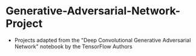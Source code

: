 # Generative-Adversarial-Network-Project
- Projects adapted from the "Deep Convolutional Generative Adversarial Network" notebook by the TensorFlow Authors
